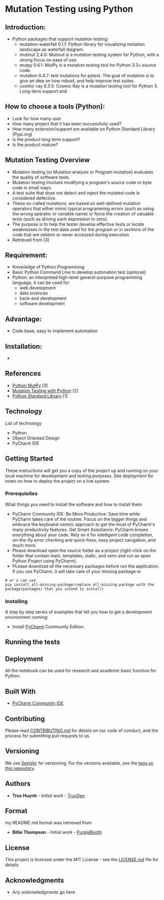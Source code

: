 # Mutation Testing using Python

## Introduction:

- Python packages that support mutation testing: 
  - mutation-waterfall 0.1.1: Python library for visualizing mutation landscape as waterfall diagram.
  - mutmut 2.4.0: Mutmut is a mutation testing system for Python, with a strong focus on ease of use.
  - mutpy 0.6.1: MutPy is a mutation testing tool for Python 3.3+ source code. 
  - mutation 0.4.7: test mutations for pytest. The goal of mutation is to give an idea on how robust, and help improve test suites.
  - cosmic-ray 8.3.5: Cosmic Ray is a mutation testing tool for Python 3. Long-term support and 

## How to choose a tools (Python):

- Look for how many user
- How many project that it has been successfully used?
- How many extension/support are available on Python Standard Library (Pypi.org)
- Is the product long term support?
- Is the product mature?

## Mutation Testing Overview
- Mutation testing (or Mutation analysis or Program mutation) evaluates the quality of software tests. 
- Mutation testing involves modifying a program's source code or byte code in small ways. 
- A test suite that does not detect and reject the mutated code is considered defective. 
- These so-called mutations, are based on well-defined mutation operators that either mimic typical programming errors 
(such as using the wrong operator or variable name) or force the creation of valuable tests (such as driving each expression to zero). 
- The purpose is to help the tester develop effective tests or locate weaknesses in the test data used for the program or in sections of the code that are seldom or never accessed during execution.
- Retrieved from [3]

## Requirement:
- Knowledge of Python Programming
- Basic Python Command Line to develop automation test (optional)
- Python:  an interpreted high-level general-purpose programming language, it can be used for:
  - web development
  - data sciences
  - back-end development
  - software development

## Advantage:
- Code base, easy to implement automation

## Installation: 
- 



## References
- [Python MutPy](https://github.com/mutpy/mutpy#:~:text=MutPy%20is%20a%20mutation%20testing%20tool%20for%20Python,coverage%20analysis.%20Mutation%20testing%20From%20article%20at%20Wikipedia%3A?msclkid=34e08178b28611ec883cce2f63a34c67) [3]
- [Mutation Testing with Python](https://medium.com/analytics-vidhya/unit-testing-in-python-mutation-testing-7a70143180d8) [2]
- [Python Standard Library](https://pypi.org/) [1]

## Technology
List of technology
- Python 
- Object Oriented Design
- PyCharm IDE

## Getting Started
These instructions will get you a copy of the project up and running on your local machine for development and testing purposes. See deployment for notes on how to deploy the project on a live system.

### Prerequisites
What things you need to install the software and how to install them
- PyCharm Community IDE: Be More Productive: Save time while PyCharm takes care of the routine. Focus on the bigger things and embrace the keyboard-centric approach to get the most of PyCharm's many productivity features. Get Smart Assistance: PyCharm knows everything about your code. Rely on it for intelligent code completion, on-the-fly error checking and quick-fixes, easy project navigation, and much more.
- Please download open the source folder as a project (right-click on the folder that contain main, templates, static, and venv and run as open Python Project using PyCharm).
- PLease download all the necessary packages before run the application. If you use PyCharm, it will take care of your missing package or
```
# or u can use
pip install all-missing-package(replace all-missing-package with the package(packages) that you intend to install)
```

### Installing
A step by step series of examples that tell you how to get a development environment running:
* Install [PyCharm](https://www.jetbrains.com/help/pycharm/installation-guide.html) Community Edition.


## Running the tests


## Deployment
All the notebook can be used for research and academic basic function for Python. 

## Built With
* [PyCharm Community IDE](https://www.jetbrains.com/pycharm/download/#section=windows) 

## Contributing
Please read [CONTRIBUTING.md](CONTRIBUTING.md) for details on our code of conduct, and the process for submitting pull requests to us.

## Versioning

We use [SemVer](http://semver.org/) for versioning. For the versions available, see the [tags on this repository](). 

## Authors

* **Truc Huynh** - *Initial work* - [TrucDev](https://github.com/jackyhuynh)

## Format
my README.md format was retrieved from
* **Billie Thompson** - *Initial work* - [PurpleBooth](https://github.com/PurpleBooth)

## License

This project is licensed under the MIT License - see the [LICENSE.md](LICENSE.md) file for details

## Acknowledgments
* Any acknowledgments go here
